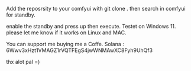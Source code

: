 Add the reposrsity to your comfyui with git clone .
then search in comfyui for standby.

enable the standby and press up then execute.
Testet on Windows 11. please let me know if it works on Linux and MAC.


You can support me buying me a Coffe.
Solana : 6Wwv3xHzt1VMAGZ1rVQTFEgS4jwWNMAwXC8Fyh9UhQf3

thx alot pal =)
